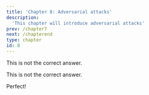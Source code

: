 ```yaml
---
title: 'Chapter 8: Adversarial attacks'
description:
  'This chapter will introduce adversarial attacks'
prev: /chapter7
next: /chapterend
type: chapter
id: 8
---
```


<exercise id="50" title="Adversarial attacks" type="slides">

<slides source="chapter8_01_adversarial attacks">
</slides>

</exercise>

<exercise id="51" title="Adversarial attacks Questions">
<choice id=1>

<opt text="White-box attacks are attacks where no access to the models parameters exist">

This is not the correct answer.

</opt>

<opt text="Targeted attacks are specific for LSTMs">

This is not the correct answer.

</opt>

<opt text="The attack can be formulated as an optimizations or constraint problem" correct=True>

Perfect!

</opt>

</choice>

</exercise>